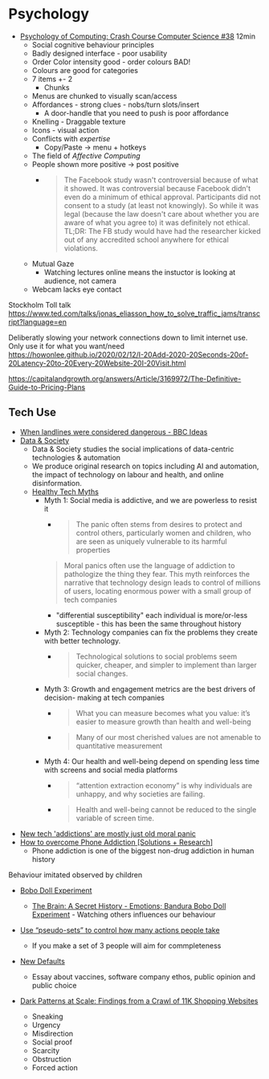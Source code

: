 Psychology
==========

* [Psychology of Computing: Crash Course Computer Science #38](https://www.youtube.com/watch?v=DEHsvQ3Ylwg) 12min
    * Social cognitive behaviour principles
    * Badly designed interface - poor usability
    * Order Color intensity good - order colours BAD!
    * Colours are good for categories
    * 7 items +- 2
        * Chunks
    * Menus are chunked to visually scan/access
    * Affordances - strong clues - nobs/turn slots/insert
        * A door-handle that you need to push is poor affordance
    * Knelling - Draggable texture
    * Icons - visual action
    * Conflicts with _expertise_
        * Copy/Paste -> menu + hotkeys
    * The field of _Affective Computing_
    * People shown more positive -> post positive
        * > The Facebook study wasn't controversial because of what it showed. It was controversial because Facebook didn't even do a minimum of ethical approval. Participants did not consent to a study (at least not knowingly). So while it was legal (because the law doesn't care about whether you are aware of what you agree to) it was definitely not ethical. TL;DR: The FB study would have had the researcher kicked out of any accredited school anywhere for ethical violations.
    * Mutual Gaze
        * Watching lectures online means the instuctor is looking at audience, not camera
    * Webcam lacks eye contact


Stockholm Toll talk
https://www.ted.com/talks/jonas_eliasson_how_to_solve_traffic_jams/transcript?language=en


Deliberatly slowing your network connections down to limit internet use.
Only use it for what you want/need
https://howonlee.github.io/2020/02/12/I-20Add-2020-20Seconds-20of-20Latency-20to-20Every-20Website-20I-20Visit.html


https://capitalandgrowth.org/answers/Article/3169972/The-Definitive-Guide-to-Pricing-Plans


Tech Use
--------
* [When landlines were considered dangerous - BBC Ideas](https://www.bbc.co.uk/ideas/videos/when-landlines-were-considered-dangerous/p08dwnnz)
* [Data & Society](https://datasociety.net/)
    * Data & Society studies the social implications of data-centric technologies & automation
    * We produce original research on topics including AI and automation, the impact of technology on labour and health, and online disinformation.
    * [Healthy Tech Myths](https://datasociety.net/wp-content/uploads/2020/10/Healthy-Tech-Myths-DataSociety-20201007.pdf)
        * Myth 1: Social media  is addictive,  and we are powerless to  resist it
            * > The panic often stems from desires to protect and control others, particularly women  and children, who are seen as uniquely vulnerable to its harmful properties
            > Moral panics often use the language  of addiction to pathologize the thing they fear. 
            > This myth reinforces the narrative that technology design leads to control of millions of users, locating enormous power with a small group  of tech companies
            * "differential  susceptibility" each individual is more/or-less susceptible - this has been the same throughout history
        * Myth 2: Technology  companies can fix the problems they create with better technology.
            * > Technological solutions to social problems seem quicker, cheaper, and simpler to implement than larger  social changes.
        * Myth 3: Growth and  engagement  metrics are  the best drivers  of decision- making at tech companies
            * > What you can measure becomes what you value: it’s easier to measure growth than health and well-being
            * > Many of our most cherished values are not amenable to quantitative measurement
        * Myth 4: Our health and well-being depend on spending less time with screens and social media platforms
            * > “attention extraction economy” is why individuals are unhappy, and why societies are failing.
            * > Health and well-being cannot be reduced to the single variable of screen time. 
* [New tech 'addictions' are mostly just old moral panic](https://www.engadget.com/2018-02-09-new-tech-addictions-are-mostly-just-old-moral-panic.html)
* [How to overcome Phone Addiction [Solutions + Research] ](https://cognitiontoday.com/phone-addiction-coping-solutions-research-statistics/)
    * Phone addiction is one of the biggest non-drug addiction in human history



Behaviour imitated observed by children
* [Bobo Doll Experiment](https://www.simplypsychology.org/bobo-doll.html)
    * [The Brain: A Secret History - Emotions; Bandura Bobo Doll Experiment](https://www.youtube.com/watch?v=zerCK0lRjp8) - Watching others influences our behaviour


* [Use “pseudo-sets” to control how many actions people take](https://ariyh.substack.com/p/influence-how-many-actions-people)
    * If you make a set of 3 people will aim for commpleteness
    

* [New Defaults](https://stratechery.com/2021/new-defaults/)
    * Essay about vaccines, software company ethos, public opinion and public choice

* [Dark Patterns at Scale: Findings from a Crawl of 11K Shopping Websites](https://webtransparency.cs.princeton.edu/dark-patterns/)
    * Sneaking
    * Urgency
    * Misdirection
    * Social proof
    * Scarcity
    * Obstruction
    * Forced action